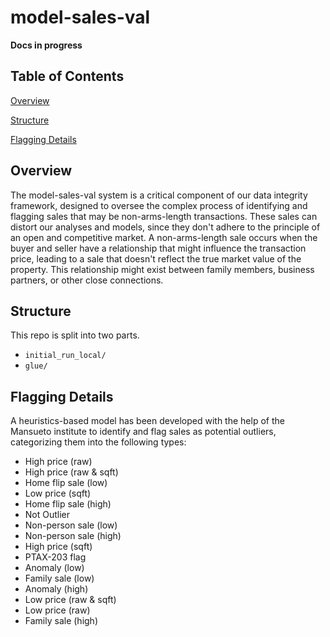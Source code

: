 # model-sales-val

**Docs in progress**


## Table of Contents

[Overview](https://github.com/ccao-data/model-sales-val#overview)

[Structure](https://github.com/ccao-data/model-sales-val#structure)

[Flagging Details](https://github.com/ccao-data/model-sales-val#flagging-details)

## Overview
The model-sales-val system is a critical component of our data integrity framework, designed to oversee the complex process of identifying and flagging sales that may be non-arms-length transactions. These sales can distort our analyses and models, since they don't adhere to the principle of an open and competitive market. A non-arms-length sale occurs when the buyer and seller have a relationship that might influence the transaction price, leading to a sale that doesn't reflect the true market value of the property. This relationship might exist between family members, business partners, or other close connections.


## Structure
This repo is split into two parts.
* `initial_run_local/`
* `glue/`

## Flagging Details

A heuristics-based model has been developed with the help of the Mansueto institute to identify and flag sales as potential outliers, categorizing them into the following types:

* High price (raw)
* High price (raw & sqft)
* Home flip sale (low)
* Low price (sqft)
* Home flip sale (high)
* Not Outlier
* Non-person sale (low)
* Non-person sale (high)
* High price (sqft)
* PTAX-203 flag
* Anomaly (low)
* Family sale (low)
* Anomaly (high)
* Low price (raw & sqft)
* Low price (raw)
* Family sale (high)



